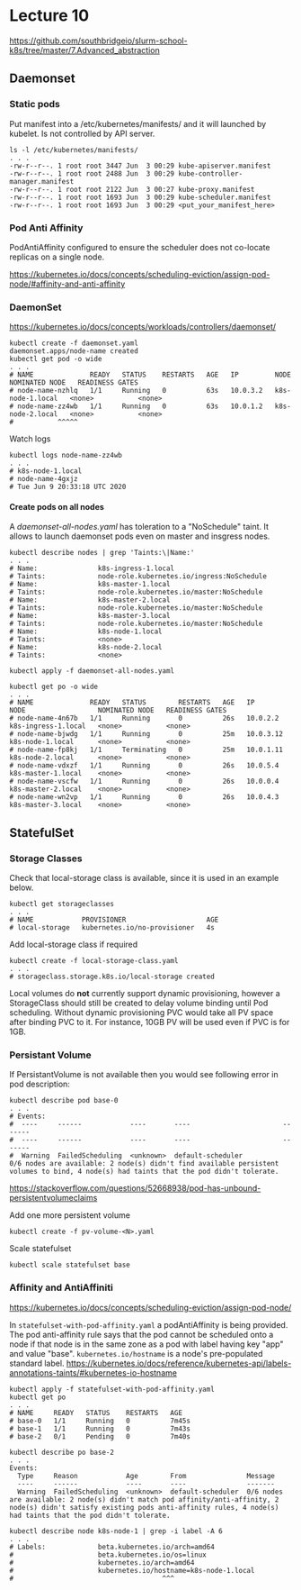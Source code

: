 # Lecture 10

https://github.com/southbridgeio/slurm-school-k8s/tree/master/7.Advanced_abstraction

## Daemonset
### Static pods
Put manifest into a /etc/kubernetes/manifests/ and it will launched by kubelet.
Is not controlled by API server.
```
ls -l /etc/kubernetes/manifests/
. . .
-rw-r--r--. 1 root root 3447 Jun  3 00:29 kube-apiserver.manifest
-rw-r--r--. 1 root root 2488 Jun  3 00:29 kube-controller-manager.manifest
-rw-r--r--. 1 root root 2122 Jun  3 00:27 kube-proxy.manifest
-rw-r--r--. 1 root root 1693 Jun  3 00:29 kube-scheduler.manifest
-rw-r--r--. 1 root root 1693 Jun  3 00:29 <put_your_manifest_here>
```

### Pod Anti Affinity
PodAntiAffinity configured to ensure the scheduler does not co-locate replicas on a single node.

https://kubernetes.io/docs/concepts/scheduling-eviction/assign-pod-node/#affinity-and-anti-affinity

### DaemonSet
https://kubernetes.io/docs/concepts/workloads/controllers/daemonset/

```
kubectl create -f daemonset.yaml 
daemonset.apps/node-name created
kubectl get pod -o wide
. . .
# NAME              READY   STATUS    RESTARTS   AGE   IP         NODE               NOMINATED NODE   READINESS GATES
# node-name-nzhlq   1/1     Running   0          63s   10.0.3.2   k8s-node-1.local   <none>           <none>
# node-name-zz4wb   1/1     Running   0          63s   10.0.1.2   k8s-node-2.local   <none>           <none>
#           ^^^^^
```

Watch logs
```
kubectl logs node-name-zz4wb
. . . 
# k8s-node-1.local
# node-name-4gxjz
# Tue Jun 9 20:33:18 UTC 2020
```

#### Create pods on all nodes
A _daemonset-all-nodes.yaml_ has toleration to a "NoSchedule" taint. It allows to launch daemonset pods even on master and insgress nodes.
```
kubectl describe nodes | grep 'Taints:\|Name:'
. . .
# Name:               k8s-ingress-1.local
# Taints:             node-role.kubernetes.io/ingress:NoSchedule
# Name:               k8s-master-1.local
# Taints:             node-role.kubernetes.io/master:NoSchedule
# Name:               k8s-master-2.local
# Taints:             node-role.kubernetes.io/master:NoSchedule
# Name:               k8s-master-3.local
# Taints:             node-role.kubernetes.io/master:NoSchedule
# Name:               k8s-node-1.local
# Taints:             <none>
# Name:               k8s-node-2.local
# Taints:             <none>
```


```
kubectl apply -f daemonset-all-nodes.yaml

kubectl get po -o wide
. . .
# NAME              READY   STATUS        RESTARTS   AGE   IP          NODE                  NOMINATED NODE   READINESS GATES
# node-name-4n67b   1/1     Running       0          26s   10.0.2.2    k8s-ingress-1.local   <none>           <none>
# node-name-bjwdg   1/1     Running       0          25m   10.0.3.12   k8s-node-1.local      <none>           <none>
# node-name-fp8kj   1/1     Terminating   0          25m   10.0.1.11   k8s-node-2.local      <none>           <none>
# node-name-vdxzf   1/1     Running       0          26s   10.0.5.4    k8s-master-1.local    <none>           <none>
# node-name-vscfw   1/1     Running       0          26s   10.0.0.4    k8s-master-2.local    <none>           <none>
# node-name-wn2vp   1/1     Running       0          26s   10.0.4.3    k8s-master-3.local    <none>           <none>

```

## StatefulSet

### Storage Classes
Check that local-storage class is available, since it is used in an example below.
```
kubectl get storageclasses
. . .
# NAME            PROVISIONER                    AGE
# local-storage   kubernetes.io/no-provisioner   4s
```
Add local-storage class if required
```
kubectl create -f local-storage-class.yaml 
. . .
# storageclass.storage.k8s.io/local-storage created
```
Local volumes do __not__ currently support dynamic provisioning, however a StorageClass should still be created to delay volume binding until Pod scheduling.
Without dynamic provisioning PVC would take all PV space after binding PVC to it. 
For instance, 10GB PV will be used even if PVC is for 1GB.

### Persistant Volume
If PersistantVolume is not available then you would see following error in pod description:
```
kubectl describe pod base-0
. . . 
# Events:
#  ----     ------            ----       ----                       -------
#  ----     ------            ----       ----                       -------
#  Warning  FailedScheduling  <unknown>  default-scheduler          0/6 nodes are available: 2 node(s) didn't find available persistent volumes to bind, 4 node(s) had taints that the pod didn't tolerate.
```
https://stackoverflow.com/questions/52668938/pod-has-unbound-persistentvolumeclaims

Add one more persistent volume
```
kubectl create -f pv-volume-<N>.yaml
```

Scale statefulset
```
kubectl scale statefulset base
```

### Affinity and AntiAffiniti
https://kubernetes.io/docs/concepts/scheduling-eviction/assign-pod-node/

In `statefulset-with-pod-affinity.yaml` a podAntiAffinity is being provided.
The pod anti-affinity rule says that the pod cannot be scheduled onto a node if that node is in the same zone as a pod with label having key "app" and value "base".
`kubernetes.io/hostname` is a node's pre-populated standard label.
https://kubernetes.io/docs/reference/kubernetes-api/labels-annotations-taints/#kubernetes-io-hostname

```
kubectl apply -f statefulset-with-pod-affinity.yaml
kubectl get po
. . .
# NAME     READY   STATUS    RESTARTS   AGE
# base-0   1/1     Running   0          7m45s
# base-1   1/1     Running   0          7m43s
# base-2   0/1     Pending   0          7m40s

kubectl describe po base-2
. . .
Events:
  Type     Reason            Age        From               Message
  ----     ------            ----       ----               -------
  Warning  FailedScheduling  <unknown>  default-scheduler  0/6 nodes are available: 2 node(s) didn't match pod affinity/anti-affinity, 2 node(s) didn't satisfy existing pods anti-affinity rules, 4 node(s) had taints that the pod didn't tolerate.

kubectl describe node k8s-node-1 | grep -i label -A 6
. . .
# Labels:             beta.kubernetes.io/arch=amd64
#                     beta.kubernetes.io/os=linux
#                     kubernetes.io/arch=amd64
#                     kubernetes.io/hostname=k8s-node-1.local
#                                     ^^^
```